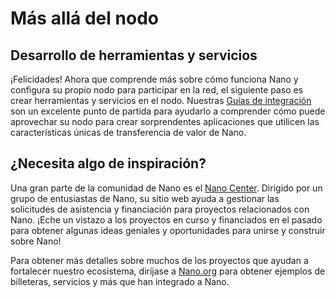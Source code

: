 # Más allá del nodo

## Desarrollo de herramientas y servicios

¡Felicidades! Ahora que comprende más sobre cómo funciona Nano y configura su propio nodo para participar en la red, el siguiente paso es crear herramientas y servicios en el nodo. Nuestras [Guías de integración](https://docs.nano.org/integration-guides/the-basics/) son un excelente punto de partida para ayudarlo a comprender cómo puede aprovechar su nodo para crear sorprendentes aplicaciones que utilicen las características únicas de transferencia de valor de Nano.

## ¿Necesita algo de inspiración?

Una gran parte de la comunidad de Nano es el [Nano Center](https://nanocenter.org/). Dirigido por un grupo de entusiastas de Nano, su sitio web ayuda a gestionar las solicitudes de asistencia y financiación para proyectos relacionados con Nano. ¡Eche un vistazo a los proyectos en curso y financiados en el pasado para obtener algunas ideas geniales y oportunidades para unirse y construir sobre Nano!

Para obtener más detalles sobre muchos de los proyectos que ayudan a fortalecer nuestro ecosistema, diríjase a [Nano.org](https://nano.org/) para obtener ejemplos de billeteras, servicios y más que han integrado a Nano.

